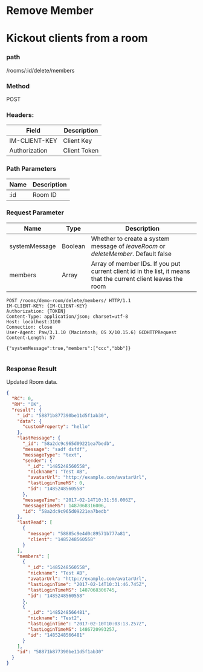 # Remove Member

# Kickout clients from a room

### path

/rooms/:id/delete/members

### Method

POST

### Headers:

| Field         | Description  |
| ------------- | ------------ |
| IM-CLIENT-KEY | Client Key   |
| Authorization | Client Token |

### Path Parameters

| Name | Description |
| ---- | ----------- |
| :id  | Room ID     |

### Request Parameter

| Name          | Type    | Description                                                  |
| ------------- | ------- | ------------------------------------------------------------ |
| systemMessage | Boolean | Whether to create a system message of _leaveRoom_ or _deleteMember_. Default false |
| members       | Array   | Array of member IDs. If you put current client id in the list, it means that the current client leaves the room |

```
POST /rooms/demo-room/delete/members/ HTTP/1.1
IM-CLIENT-KEY: {IM-CLIENT-KEY}
Authorization: {TOKEN}
Content-Type: application/json; charset=utf-8
Host: localhost:3100
Connection: close
User-Agent: Paw/3.1.10 (Macintosh; OS X/10.15.6) GCDHTTPRequest
Content-Length: 57

{"systemMessage":true,"members":["ccc","bbb"]}


```

### Response Result

Updated Room data.

```json
{
  "RC": 0,
  "RM": "OK",
  "result": {
    "_id": "58871b877390be11d5f1ab30",
    "data": {
      "customProperty": "hello"
    },
    "lastMessage": {
      "_id": "58a2dc9c965d09221ea7bedb",
      "message": "sadf dsfdf",
      "messageType": "text",
      "sender": {
        "_id": "1485248560558",
        "nickname": "Test AB",
        "avatarUrl": "http://example.com/avatarUrl",
        "lastLoginTimeMS": 0,
        "id": "1485248560558"
      },
      "messageTime": "2017-02-14T10:31:56.006Z",
      "messageTimeMS": 1487068316006,
      "id": "58a2dc9c965d09221ea7bedb"
    },
    "lastRead": [
      {
        "message": "58885c9e4d0c89571b777a81",
        "client": "1485248560558"
      }
    ],
    "members": [
      {
        "_id": "1485248560558",
        "nickname": "Test AB",
        "avatarUrl": "http://example.com/avatarUrl",
        "lastLoginTime": "2017-02-14T10:31:46.745Z",
        "lastLoginTimeMS": 1487068306745,
        "id": "1485248560558"
      },
      {
        "_id": "1485248566481",
        "nickname": "Test2",
        "lastLoginTime": "2017-02-10T10:03:13.257Z",
        "lastLoginTimeMS": 1486720993257,
        "id": "1485248566481"
      }
    ],
    "id": "58871b877390be11d5f1ab30"
  }
}
```